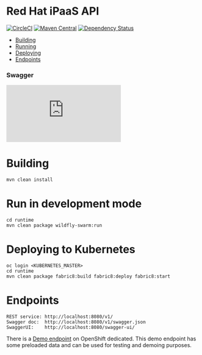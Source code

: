 # Red Hat iPaaS API

[![CircleCI](https://img.shields.io/circleci/project/github/redhat-ipaas/ipaas-api-java.svg)](https://circleci.com/gh/redhat-ipaas/ipaas-api-java)
[![Maven Central](https://img.shields.io/maven-central/v/com.redhat.ipaas/ipaas-api-java.svg)](http://search.maven.org/#search%7Cga%7C1%7Cg%3A%22redhat-ipaas%22%20AND%20a%3A%22ipaas-api-java%22)
[![Dependency Status](https://dependencyci.com/github/redhat-ipaas/ipaas-api-java/badge)](https://dependencyci.com/github/redhat-ipaas/ipaas-api-java)

- [Building](#building)
- [Running](#run-in-development-mode)
- [Deploying](#deploying-to-kubernetes)
- [Endpoints](#endpoints)

### Swagger
[![Swagger](http://dgrechka.net/swagger_validator_content_type_proxy.php?url=https://circleci.com/api/v1/project/redhat-ipaas/ipaas-api-java/latest/artifacts/0/$CIRCLE_ARTIFACTS/swagger.json)](https://online.swagger.io/validator/debug?url=https://circleci.com/api/v1/project/redhat-ipaas/ipaas-api-java/latest/artifacts/0/$CIRCLE_ARTIFACTS/swagger.json)

# Building

    mvn clean install

# Run in development mode

    cd runtime
    mvn clean package wildfly-swarm:run

# Deploying to Kubernetes

    oc login <KUBERNETES_MASTER>
    cd runtime
    mvn clean package fabric8:build fabric8:deploy fabric8:start

# Endpoints

    REST service: http://localhost:8080/v1/
    Swagger doc:  http://localhost:8080/v1/swagger.json
    SwaggerUI:    http://localhost:8080/swagger-ui/

There is a [Demo endpoint](http://runtime-kurt.b6ff.rh-idev.openshiftapps.com/swagger-ui/) on OpenShift dedicated.
This demo endpoint has some preloaded data and can be used for testing and demoing purposes.
